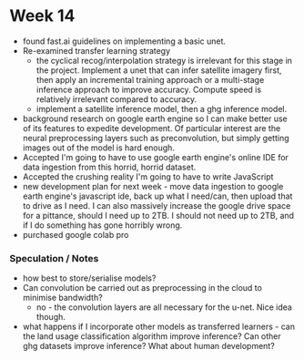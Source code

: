 # Week 14

- found fast.ai guidelines on implementing a basic unet. 
- Re-examined transfer learning strategy
  - the cyclical recog/interpolation strategy is irrelevant for this stage in the project. Implement a unet that can infer satellite imagery first, then apply an incremental training approach or a multi-stage inference approach to improve accuracy. Compute speed is relatively irrelevant compared to accuracy. 
  - implement a satellite inference model, then a ghg inference model. 
- background research on google earth engine so I can make better use of its features to expedite development. Of particular interest are the neural preprocessing layers such as preconvolution, but simply getting images out of the model is hard enough.
- Accepted I'm going to have to use google earth engine's online IDE for data ingestion from this horrid, horrid dataset. 
- Accepted the crushing reality I'm going to have to write JavaScript 
- new development plan for next week - move data ingestion to google earth engine's javascript ide, back up what I need/can, then upload that to drive as I need. I can also massively increase the google drive space for a pittance, should I need up to 2TB. I should not need up to 2TB, and if I do something has gone horribly wrong. 
- purchased google colab pro

### Speculation / Notes
- how best to store/serialise models? 
- Can convolution be carried out as preprocessing in the cloud to minimise bandwidth?
  - no - the convolution layers are all necessary for the u-net. Nice idea though. 
- what happens if I incorporate other models as transferred learners - can the land usage classification algorithm improve inference? Can other ghg datasets improve inference? What about human development?

